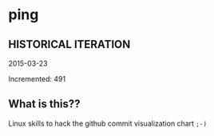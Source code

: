 # ping

## HISTORICAL ITERATION
2015-03-23

Incremented: 491

## What is this?? 
Linux skills to hack the github commit visualization chart `;-)`
